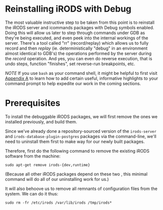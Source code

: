 # Reinstalling iRODS with Debug

The most valuable instructive step to be taken from this point is to reinstall the iRODS server and icommands packages with Debug symbols enabled. Doing this will allow us later to step through commands under GDB as they're being executed, and even peek into the internal workings of the server.  There's a tool called "rr" (record/replay) which allows us to fully record and then *replay*  (ie. deterministically "debug" in an environment almost identical to GDB's) the operations performed by the server during the *record* operation. And yes, you can even do reverse execution, that is undo steps, function "finishes", set reverse-run breakpoints, etc.

*NOTE*
If you use `bash` as your command shell, it might be helpful to first visit [Appendix A](./appendix.md#part-A) to learn how to add certain useful, informative highlights to your command prompt  to help expedite our work in the coming sections.

# Prerequisites
To install the debuggable iRODS packages, we will first remove the ones we installed previously, and build them.

Since we've already done a repository-sourced version of the `irods-server` and `irods-database-plugin-postgres` packages via the command-line, we'll need to uninstall them first to make way for our newly built packages.

Therefore, first do the following command to remove the existing iRODS software from the machine:
```
sudo apt-get remove irods-{dev,runtime}
```
(Because all other iRODS packages depend on these two , this minimal command will do all of our uninstalling work for us.)

It will also behoove us to remove all remnants of configuration files from the system.  We can do it thus:
```
sudo rm -fr /etc/irods /var/lib/irods /tmp/irods*
```
